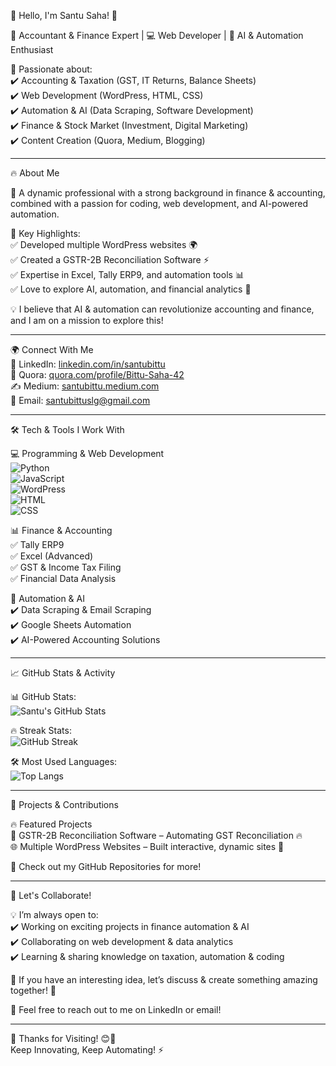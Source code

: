  👋 Hello, I'm Santu Saha! 🚀  

💼 Accountant & Finance Expert | 💻 Web Developer | 🤖 AI & Automation Enthusiast  

🎯 Passionate about:  
✔️ Accounting & Taxation (GST, IT Returns, Balance Sheets)  
✔️ Web Development (WordPress, HTML, CSS)  
✔️ Automation & AI (Data Scraping, Software Development)  
✔️ Finance & Stock Market (Investment, Digital Marketing)  
✔️ Content Creation (Quora, Medium, Blogging)  

---

 🔥 About Me  

🚀 A dynamic professional with a strong background in finance & accounting, combined with a passion for coding, web development, and AI-powered automation.  

📌 Key Highlights:  
✅ Developed multiple WordPress websites 🌍  
✅ Created a GSTR-2B Reconciliation Software ⚡  
✅ Expertise in Excel, Tally ERP9, and automation tools 📊  
✅ Love to explore AI, automation, and financial analytics 🤖  

💡 I believe that AI & automation can revolutionize accounting and finance, and I am on a mission to explore this!  

---

 🌍 Connect With Me  
💼 LinkedIn: [linkedin.com/in/santubittu](https://www.linkedin.com/in/santubittu)  
📝 Quora: [quora.com/profile/Bittu-Saha-42](https://www.quora.com/profile/Bittu-Saha-42)  
✍ Medium: [santubittu.medium.com](https://santubittu.medium.com)  
📩 Email: santubittuslg@gmail.com  

---

 🛠️ Tech & Tools I Work With  

 💻 Programming & Web Development  
![Python](https://img.shields.io/badge/Python-3776AB?style=for-the-badge&logo=python&logoColor=white)  
![JavaScript](https://img.shields.io/badge/JavaScript-F7DF1E?style=for-the-badge&logo=javascript&logoColor=black)  
![WordPress](https://img.shields.io/badge/WordPress-21759B?style=for-the-badge&logo=wordpress&logoColor=white)  
![HTML](https://img.shields.io/badge/HTML-E34F26?style=for-the-badge&logo=html5&logoColor=white)  
![CSS](https://img.shields.io/badge/CSS-1572B6?style=for-the-badge&logo=css3&logoColor=white)  

 📊 Finance & Accounting  
✅ Tally ERP9  
✅ Excel (Advanced)  
✅ GST & Income Tax Filing  
✅ Financial Data Analysis  

 🚀 Automation & AI  
✔️ Data Scraping & Email Scraping  
✔️ Google Sheets Automation  
✔️ AI-Powered Accounting Solutions  

---

 📈 GitHub Stats & Activity  

📊 GitHub Stats:  
![Santu's GitHub Stats](https://github-readme-stats.vercel.app/api?username=santubittu&show_icons=true&theme=radical)  

🔥 Streak Stats:  
![GitHub Streak](https://github-readme-streak-stats.herokuapp.com/?user=santubittu&theme=radical)  

🛠 Most Used Languages:  
![Top Langs](https://github-readme-stats.vercel.app/api/top-langs/?username=santubittu&layout=compact&theme=radical)  

---

 🚀 Projects & Contributions  

 🔥 Featured Projects  
🚀 GSTR-2B Reconciliation Software – Automating GST Reconciliation 🔥  
🌐 Multiple WordPress Websites – Built interactive, dynamic sites 📌  

🔗 Check out my GitHub Repositories for more!  

---

 🎯 Let's Collaborate!  

💡 I’m always open to:  
✔️ Working on exciting projects in finance automation & AI  
✔️ Collaborating on web development & data analytics  
✔️ Learning & sharing knowledge on taxation, automation & coding  

📢 If you have an interesting idea, let’s discuss & create something amazing together! 🚀  

💬 Feel free to reach out to me on LinkedIn or email!  

---

 🎉 Thanks for Visiting! 😊🚀  
Keep Innovating, Keep Automating! ⚡  

